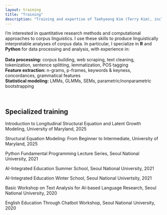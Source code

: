 ```yaml
---
layout: training
title: "Training"
description: "Training and expertise of Taehyeong Kim (Terry Kim), including workshops attended and skills in quantitative research methods, machine learning and programming."
---
```


<p>
  I’m interested in quantitative research methods and computational approaches to corpus linguistics. I use these skills to produce linguistically interpretable analyses of corpus data. In particular, I specialize in <strong>R</strong> and <strong>Python</strong> for data processing and analysis, with experience in:<br><br>
  <strong>Data processing:</strong> corpus building, web scraping, text cleaning, tokenization, sentence splitting, lemmatization, POS tagging<br>
  <strong>Feature extraction:</strong> n-grams, p-frames, keywords &amp; keyness, concordances, grammatical features<br>
  <strong>Statistical modeling:</strong> LMMs, GLMMs, SEMs, parametric/nonparametric bootstrapping
</p>
<br>

<h2 class="fw-bold border-bottom pb-2 mb-4">Specialized training</h2>

<p>Introduction to Longitudinal Structural Equation and Latent Growth Modeling, University of Maryland, 2025</p>
<p>Structural Equation Modeling: From Beginner to Intermediate, University of Maryland, 2025</p>
<p>Python Fundamental Programming Lecture Series, Seoul National University, 2021</p>
<p>AI-Integrated Education Summer School, Seoul National University, 2021</p>
<p>AI-Integrated Education Winter School, Seoul National Univertsity, 2021</p>
<p>Basic Workshop on Text Analysis for AI-based Language Research, Seoul National University, 2020</p>
<p>English Education Through Chatbot Workshop, Seoul National University, 2020</p>